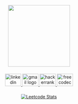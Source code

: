 <div align="center">
  <img height="200" src="https://i.giphy.com/FeVg8ViEczcxG.webp"  />
</div>

###

<div align="center">
  <a href="https://www.linkedin.com/in/furkanibis" target="_blank">
    <img src="https://raw.githubusercontent.com/maurodesouza/profile-readme-generator/master/src/assets/icons/social/linkedin/default.svg" width="52" height="40" alt="linkedin logo" />
  </a>
  <a href="mailto:ibis.furkann@gmail.com" target="_blank">
    <img src="https://raw.githubusercontent.com/maurodesouza/profile-readme-generator/master/src/assets/icons/social/gmail/default.svg" width="52" height="40" alt="gmail logo" />
  </a>
  <a href="https://www.hackerrank.com/profile/ibis_furkann" target="_blank">
    <img src="https://raw.githubusercontent.com/maurodesouza/profile-readme-generator/master/src/assets/icons/social/hackerrank/default.svg" width="52" height="40" alt="hackerrank logo" />
  </a>
  <a href="https://www.freecodecamp.org/furkanibis" target="_blank">
    <img src="https://cdn.freecodecamp.org/platform/universal/fcc_meta_1920X1080-indigo.png" width="52" height="40" alt="freecodecamp logo" />
  </a>
</div>

###

<p align="center">
  <a href="https://leetcode.com/furkannibis">
    <img src="https://leetcard.jacoblin.cool/furkannibis" alt="Leetcode Stats">
  </a>
</p>



